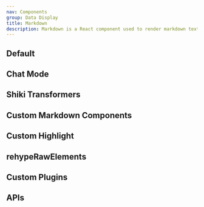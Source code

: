 ```yaml
---
nav: Components
group: Data Display
title: Markdown
description: Markdown is a React component used to render markdown text. It supports various markdown syntax such as headings, lists, links, images, code blocks and more. It is commonly used in documentation, blogs, and other text-heavy applications.
---
```


## Default

<code src="./demos/index.tsx" nopadding></code>

## Chat Mode

<code src="./demos/chat.tsx" nopadding></code>

## Shiki Transformers

<code src="./demos/transformer.tsx" nopadding></code>

## Custom Markdown Components

<code src="./demos/customComponents.tsx" nopadding></code>

## Custom Highlight

<code src="./demos/customHighlight.tsx" nopadding></code>

## rehypeRawElements

<code src="./demos/rehypeRawElements.tsx" nopadding></code>

## Custom Plugins

<code src="./demos/customPlugins/index.tsx" nopadding></code>

## APIs

<API></API>
